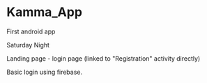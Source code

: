 # Kamma_App
First android app 

Saturday Night

Landing page - login page (linked to "Registration" activity directly)

Basic login using firebase.



